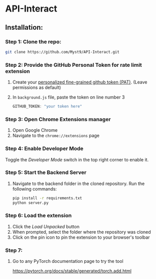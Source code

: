 # API-Interact

## Installation:
### Step 1: Clone the repo:
 ```bash
git clone https://github.com/Myst9/API-Interact.git
```
### Step 2: Provide the GitHub Personal Token for rate limit extension
1. Create your [personalized fine-grained github token (PAT)](https://docs.github.com/en/authentication/keeping-your-account-and-data-secure/managing-your-personal-access-tokens#creating-a-fine-grained-personal-access-token). (Leave permissions as default)
2. In `background.js` file, paste the token on line number 3
   
   ```JavaScript
   GITHUB_TOKEN: "your token here" 
   ```   
   
### Step 3: Open Chrome Extensions manager
1. Open Google Chrome 
2. Navigate to the `chrome://extensions` page


### Step 4: Enable Developer Mode
Toggle the *Developer Mode* switch in the top right corner to enable it.

### Step 5: Start the Backend Server
1. Navigate to the backend folder in the cloned repository. Run the following commands:
   
   ```bash
   pip install -r requirements.txt
   python server.py
   ```

### Step 6: Load the extension
1. Click the *Load Unpacked* button
2. When prompted, select the folder where the repository was cloned
3. Click on the pin icon to pin the extension to your browser's toolbar

### Step 7: 
1. Go to any PyTorch documentation page to try the tool
   
   https://pytorch.org/docs/stable/generated/torch.add.html
